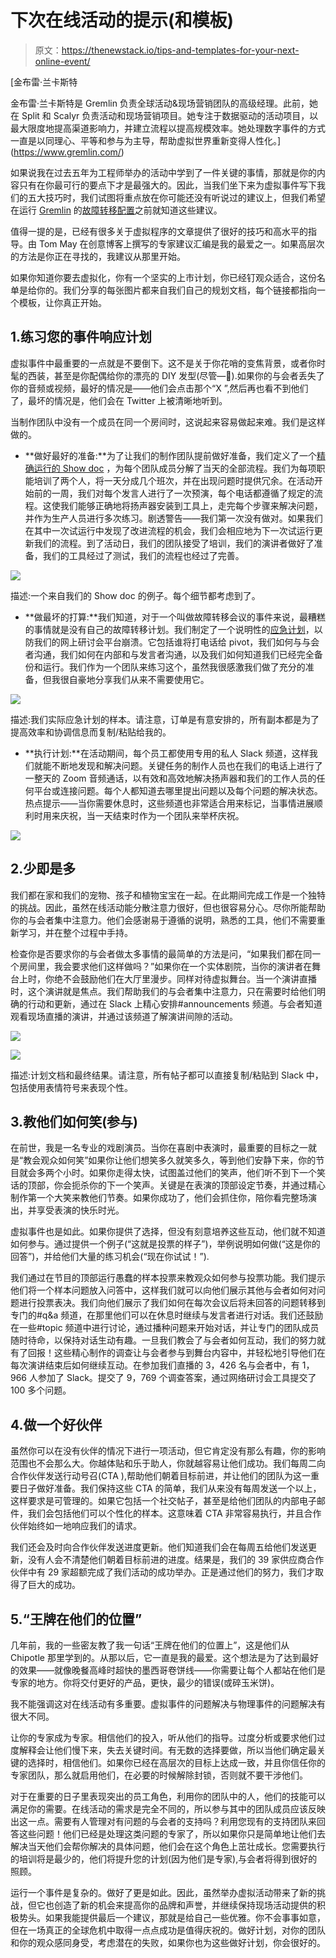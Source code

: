# 下次在线活动的提示(和模板)

> 原文：<https://thenewstack.io/tips-and-templates-for-your-next-online-event/>

[](https://www.gremlin.com/)

 [金布雷·兰卡斯特

金布雷·兰卡斯特是 Gremlin 负责全球活动&现场营销团队的高级经理。此前，她在 Split 和 Scalyr 负责活动和现场营销项目。她专注于数据驱动的活动项目，以最大限度地提高渠道影响力，并建立流程以提高规模效率。她处理数字事件的方式一直是以同理心、平等和参与为主导，帮助虚拟世界重新变得人性化。](https://www.gremlin.com/) [](https://www.gremlin.com/)

如果说我在过去五年为工程师举办的活动中学到了一件关键的事情，那就是你的内容只有在你最可行的要点下才是最强大的。因此，当我们坐下来为虚拟事件写下我们的五大技巧时，我们试图将重点放在你可能还没有听说过的建议上，但我们希望在运行 [Gremlin](https://www.gremlin.com/) 的[故障转移配置](https://thenewstack.io/gremlins-failover-conf-a-virtual-conference-for-those-grounded-by-covid-19/)之前就知道这些建议。

值得一提的是，已经有很多关于虚拟程序的文章提供了很好的技巧和高水平的指导。由 Tom May 在创意博客上撰写的专家建议汇编是我的最爱之一。如果高层次的方法是你正在寻找的，我建议从那里开始。

如果你知道你要去虚拟化，你有一个坚实的上市计划，你已经钉观众适合，这份名单是给你的。我们分享的每张图片都来自我们自己的规划文档，每个链接都指向一个模板，让你真正开始。

## 1.练习您的事件响应计划

虚拟事件中最重要的一点就是不要倒下。这不是关于你花哨的变焦背景，或者你时髦的西装，甚至是你配偶给你的漂亮的 DIY 发型(尽管—👏).如果你的与会者丢失了你的音频或视频，最好的情况是——他们会点击那个“X ”,然后再也看不到他们了，最坏的情况是，他们会在 Twitter 上被清晰地听到。

当制作团队中没有一个成员在同一个房间时，这说起来容易做起来难。我们是这样做的。

*   **做好最好的准备:**为了让我们的制作团队提前做好准备，我们定义了一个[精确运行的 Show doc](https://cdn.thenewstack.io/media/2020/06/212d4b30-run_of_show_template.xlsx) ，为每个团队成员分解了当天的全部流程。我们为每项职能培训了两个人，将一天分成几个班次，并在出现问题时提供冗余。在活动开始前的一周，我们对每个发言人进行了一次预演，每个电话都遵循了规定的流程。这使我们能够正确地将扬声器安装到工具上，走完每个步骤来解决问题，并作为生产人员进行多次练习。剧透警告——我们第一次没有做对。如果我们在其中一次试运行中发现了改进流程的机会，我们会相应地为下一次试运行更新我们的流程。到了活动日，我们的团队接受了培训，我们的演讲者做好了准备，我们的工具经过了测试，我们的流程也经过了完善。

![](img/48957ce0836ea7dae4916066d5163b5c.png)

描述:一个来自我们的 Show doc 的例子。每个细节都考虑到了。

*   **做最坏的打算:**我们知道，对于一个叫做故障转移会议的事件来说，最糟糕的事情就是没有自己的故障转移计划。我们制定了一个说明性的[应急计划](https://cdn.thenewstack.io/media/2020/06/7fc22fa4-crash_plan_template.docx)，以防我们的网上研讨会平台崩溃。它包括谁将打电话给 pivot，我们如何与与会者沟通，我们如何在内部和与发言者沟通，以及我们如何知道我们已经完全备份和运行。我们作为一个团队来练习这个，虽然我很感激我们做了充分的准备，但我很自豪地分享我们从来不需要使用它。

![](img/ed28bd716c999e66c6308ae439b25218.png)

描述:我们实际应急计划的样本。请注意，订单是有意安排的，所有副本都是为了提高效率和协调信息而复制/粘贴给我的。

*   **执行计划:**在活动期间，每个员工都使用专用的私人 Slack 频道，这样我们就能不断地发现和解决问题。关键任务的制作人员也在我们的电话上进行了一整天的 Zoom 音频通话，以有效和高效地解决扬声器和我们的工作人员的任何平台或连接问题。每个人都知道去哪里提出问题以及每个问题的解决状态。热点提示——当你需要休息时，这些频道也非常适合用来标记，当事情进展顺利时用来庆祝，当一天结束时作为一个团队来举杯庆祝。

![](img/6602d7a52a6d4faa0a86fb485b9df892.png)

## 2.少即是多

我们都在家和我们的宠物、孩子和植物宝宝在一起。在此期间完成工作是一个独特的挑战。因此，虽然在线活动能分散注意力很好，但也很容易分心。尽你所能帮助你的与会者集中注意力。他们会感谢易于遵循的说明，熟悉的工具，他们不需要重新学习，并在整个过程中手持。

检查你是否要求你的与会者做太多事情的最简单的方法是问，“如果我们都在同一个房间里，我会要求他们这样做吗？”如果你在一个实体剧院，当你的演讲者在舞台上时，你绝不会鼓励他们在大厅里漫步。同样对待虚拟舞台。当一个演讲直播时，这个演讲就是焦点。我们帮助我们的与会者集中注意力，只在需要时给他们明确的行动和更新，通过在 Slack 上精心安排#announcements 频道。与会者知道观看现场直播的演讲，并通过该频道了解演讲间隙的活动。

![](img/aaa3fcd911c40b9cc76854340ea3c578.png)

![](img/826be6bb962501eb02164c9351bc1dd2.png)

描述:计划文档和最终结果。请注意，所有帖子都可以直接复制/粘贴到 Slack 中，包括使用表情符号来表现个性。

## 3.教他们如何笑(参与)

在前世，我是一名专业的戏剧演员。当你在喜剧中表演时，最重要的目标之一就是“教会观众如何笑”如果你让他们想笑多久就笑多久，等到他们安静下来，你的节目就会多两个小时。如果你走得太快，试图盖过他们的笑声，他们听不到下一个笑话的顶部，你会扼杀你的下一个笑声。关键是在表演的顶部设定节奏，并通过精心制作第一个大笑来教他们节奏。如果你成功了，他们会抓住你，陪你看完整场演出，并享受表演的快乐时光。

虚拟事件也是如此。如果你提供了选择，但没有刻意培养这些互动，他们就不知道如何参与。通过提供一个例子(“这就是投票的样子”)，举例说明如何做(“这是你的回答”)，并给他们大量的练习机会(“现在你试试！”).

我们通过在节目的顶部运行愚蠢的样本投票来教观众如何参与投票功能。我们提示他们将一个样本问题放入问答中，这样我们就可以向他们展示其他与会者如何对问题进行投票表决。我们向他们展示了我们如何在每次会议后将未回答的问题转移到专门的#q&a 频道，在那里他们可以在休息时继续与发言者进行对话。我们还鼓励在一些#topic 频道中进行讨论，通过播种问题来开始对话，并让专门的团队成员随时待命，以保持对话生动有趣。一旦我们教会了与会者如何互动，我们的努力就有了回报！这些精心制作的调查让与会者参与到舞台内容中，并轻松地引导他们在每次演讲结束后如何继续互动。在参加我们直播的 3，426 名与会者中，有 1，966 人参加了 Slack。提交了 9，769 个调查答案，通过网络研讨会工具提交了 100 多个问题。

## 4.做一个好伙伴

虽然你可以在没有伙伴的情况下进行一项活动，但它肯定没有那么有趣，你的影响范围也不会那么大。你越体贴和乐于助人，你就越容易让他们成功。我们每周二向合作伙伴发送行动号召(CTA ),帮助他们朝着目标前进，并让他们的团队为这一重要日子做好准备。我们保持这些 CTA 的简单，我们从来没有每周发送一个以上，这样要求是可管理的。如果它包括一个社交帖子，甚至是给他们团队的内部电子邮件，我们会包括他们可以个性化的样本。这意味着 CTA 非常容易执行，并且合作伙伴始终如一地响应我们的请求。

我们还会及时向合作伙伴发送进度更新。他们知道我们会在每周五给他们发送更新，没有人会不清楚他们朝着目标前进的进度。结果是，我们的 39 家供应商合作伙伴中有 29 家超额完成了我们活动的成功举办。正是通过他们的努力，我们才取得了巨大的成功。

## 5.“王牌在他们的位置”

几年前，我的一些密友教了我一句话“王牌在他们的位置上”，这是他们从 Chipotle 那里学到的。从那以后，它一直是我的最爱。这个想法是为了达到最好的效果——就像晚餐高峰时超快的墨西哥卷饼线——你需要让每个人都站在他们是专家的地方。你将交付更好的产品，更快，最少的错误(或碎玉米饼)。

我不能强调这对在线活动有多重要。虚拟事件的问题解决与物理事件的问题解决有很大不同。

让你的专家成为专家。相信他们的投入，听从他们的指导。过度分析或要求他们过度解释会让他们慢下来，失去关键时间。有无数的选择要做，所以当他们确定最关键的选择时，相信他们。如果你已经在高层次的目标上达成一致，并且你信任你的专家团队，那么就启用他们，在必要的时候解除封锁，否则就不要干涉他们。

对于在重要的日子里表现突出的员工角色，利用你的团队中的人，他们的技能可以满足你的需要。在线活动的需求是完全不同的，所以参与其中的团队成员应该反映出这一点。需要有人管理对有问题的与会者的支持吗？利用您现有的支持团队来回答这些问题！他们已经是处理这类问题的专家了，所以如果你只是简单地让他们去解决当天他们会帮你解决的具体问题，他们会在这个角色上茁壮成长。您需要执行的培训将是最少的，他们将提升您的计划(因为他们是专家),与会者将得到很好的照顾。

运行一个事件是复杂的。做好了更是如此。因此，虽然举办虚拟活动带来了新的挑战，但它也创造了新的机会来提高你的品牌和声誉，并继续保持现场活动提供的积极势头。如果我能提供最后一个建议，那就是给自己一些优雅。你不会事事如意，但在一场真正的全球危机中取得一点点成功是值得庆祝的。做好计划，对你的团队和你的观众感同身受，考虑潜在的失败，如果你也为这些做好计划，你会很好的。

<svg xmlns:xlink="http://www.w3.org/1999/xlink" viewBox="0 0 68 31" version="1.1"><title>Group</title> <desc>Created with Sketch.</desc></svg>